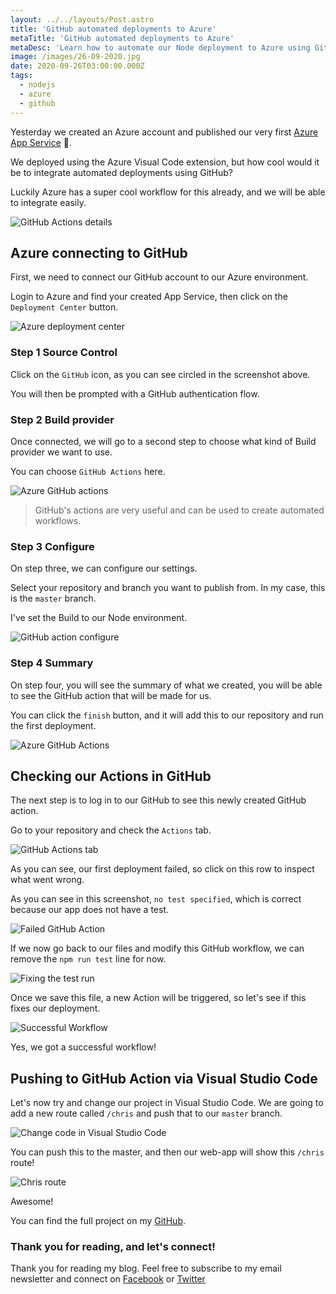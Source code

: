 ```yaml
---
layout: ../../layouts/Post.astro
title: 'GitHub automated deployments to Azure'
metaTitle: 'GitHub automated deployments to Azure'
metaDesc: 'Learn how to automate our Node deployment to Azure using GitHub Actions'
image: /images/26-09-2020.jpg
date: 2020-09-26T03:00:00.000Z
tags:
  - nodejs
  - azure
  - github
---
```


Yesterday we created an Azure account and published our very first [Azure App Service](https://daily-dev-tips.com/posts/deploying-a-node-app-to-azure/) 🥳.

We deployed using the Azure Visual Code extension, but how cool would it be to integrate automated deployments using GitHub?

Luckily Azure has a super cool workflow for this already, and we will be able to integrate easily.

![GitHub Actions details](https://cdn.hashnode.com/res/hashnode/image/upload/v1600770288633/eiW8Tb5UE.png)

## Azure connecting to GitHub

First, we need to connect our GitHub account to our Azure environment.

Login to Azure and find your created App Service, then click on the `Deployment Center` button.

![Azure deployment center](https://cdn.hashnode.com/res/hashnode/image/upload/v1600766944969/wBe2ZkOCq.png)

### Step 1 Source Control

Click on the `GitHub` icon, as you can see circled in the screenshot above.

You will then be prompted with a GitHub authentication flow.

### Step 2 Build provider

Once connected, we will go to a second step to choose what kind of Build provider we want to use.

You can choose `GitHub Actions` here.

![Azure GitHub actions](https://cdn.hashnode.com/res/hashnode/image/upload/v1600767151833/vsd41zDJj.png)

> GitHub's actions are very useful and can be used to create automated workflows.

### Step 3 Configure

On step three, we can configure our settings.

Select your repository and branch you want to publish from. In my case, this is the `master` branch.

I've set the Build to our Node environment.

![GitHub action configure](https://cdn.hashnode.com/res/hashnode/image/upload/v1600767315944/qEex6LE-p.png)

### Step 4 Summary

On step four, you will see the summary of what we created, you will be able to see the GitHub action that will be made for us.

You can click the `finish` button, and it will add this to our repository and run the first deployment.

![Azure GitHub Actions](https://cdn.hashnode.com/res/hashnode/image/upload/v1600767405908/I_btqlczu.png)

## Checking our Actions in GitHub

The next step is to log in to our GitHub to see this newly created GitHub action.

Go to your repository and check the `Actions` tab.

![GitHub Actions tab](https://cdn.hashnode.com/res/hashnode/image/upload/v1600767547009/9aPmK15m-.png)

As you can see, our first deployment failed, so click on this row to inspect what went wrong.

As you can see in this screenshot, `no test specified`, which is correct because our app does not have a test.

![Failed GitHub Action](https://cdn.hashnode.com/res/hashnode/image/upload/v1600767891807/ahLLRAdZd.png)

If we now go back to our files and modify this GitHub workflow, we can remove the `npm run test` line for now.

![Fixing the test run](https://cdn.hashnode.com/res/hashnode/image/upload/v1600768035714/LmfeDw_UU.png)

Once we save this file, a new Action will be triggered, so let's see if this fixes our deployment.

![Successful Workflow](https://cdn.hashnode.com/res/hashnode/image/upload/v1600768081741/hQ0xVUQaV.png)

Yes, we got a successful workflow!

## Pushing to GitHub Action via Visual Studio Code

Let's now try and change our project in Visual Studio Code.
We are going to add a new route called `/chris` and push that to our `master` branch.

![Change code in Visual Studio Code](https://cdn.hashnode.com/res/hashnode/image/upload/v1600768170791/pVBZryx6a.png)

You can push this to the master, and then our web-app will show this `/chris` route!

![Chris route](https://cdn.hashnode.com/res/hashnode/image/upload/v1600768211786/mtkUPMbiQ.png)

Awesome!

You can find the full project on my [GitHub](https://github.com/rebelchris/Node-url-shortener).

### Thank you for reading, and let's connect!

Thank you for reading my blog. Feel free to subscribe to my email newsletter and connect on [Facebook](https://www.facebook.com/DailyDevTipsBlog) or [Twitter](https://twitter.com/DailyDevTips1)
